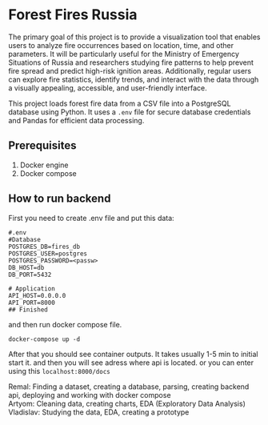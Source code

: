 ﻿# Forest Fires Russia

The primary goal of this project is to provide a visualization tool that enables users to analyze fire occurrences based on location, time, and other parameters. It will be particularly useful for the Ministry of Emergency Situations of Russia and researchers studying fire patterns to help prevent fire spread and predict high-risk ignition areas. Additionally, regular users can explore fire statistics, identify trends, and interact with the data through a visually appealing, accessible, and user-friendly interface.

This project loads forest fire data from a CSV file into a PostgreSQL database using Python. It uses a `.env` file for secure database credentials and Pandas for efficient data processing.

## Prerequisites

1. Docker engine 
2. Docker compose 

## How to run backend 

First you need to create .env file and put this data:
```
#.env
#Database
POSTGRES_DB=fires_db
POSTGRES_USER=postgres
POSTGRES_PASSWORD=<passw>
DB_HOST=db
DB_PORT=5432

# Application
API_HOST=0.0.0.0
API_PORT=8000
## Finished
```

and then run docker compose file. 
```
docker-compose up -d
```
After that you should see container outputs.  It takes usually 1-5 min to initial start it. and then you will see adress where api is located.
or you can enter using this ```localhost:8000/docs```

Remal: Finding a dataset, creating a database, parsing, creating backend api, deploying and working with docker compose  
Artyom: Cleaning data, creating charts, EDA (Exploratory Data Analysis)  
Vladislav: Studying the data, EDA, creating a prototype  